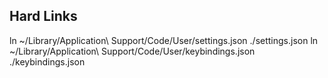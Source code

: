## Hard Links

ln ~/Library/Application\ Support/Code/User/settings.json ./settings.json
ln ~/Library/Application\ Support/Code/User/keybindings.json ./keybindings.json
